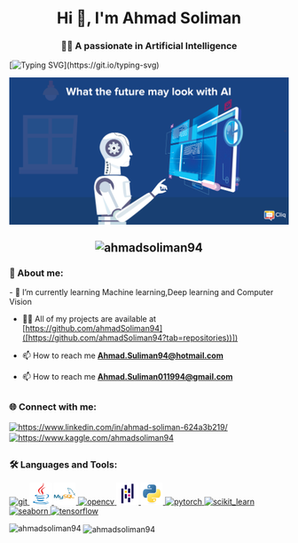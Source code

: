 <h1 align="center">Hi 👋, I'm Ahmad Soliman</h1>
<h3 align="center"> 👨‍💻 A passionate in Artificial Intelligence</h3>


 [![Typing SVG](https://readme-typing-svg.herokuapp.com?font=Patrick+Hand&size=20&duration=6000&color=E2E5F7&lines=Robots+are+not+going+to+replace+humans%2C;they+are+going+to+make+their+jobs+much+more+humane.)](https://git.io/typing-svg)


<p><img align="center" src="https://github.com/ahmadSoliman94/ahmadSoliman94/blob/main/AI.gif" alt="ahmadSoliman94" /></p>

## <p align="center"> <img src="https://komarev.com/ghpvc/?username=ahmadsoliman94&label=Profile%20views&color=0e75b6&style=flat" alt="ahmadsoliman94" /> </p>

<h3 align="left">🔭 About me:</h3>
- 🌱 I’m currently learning Machine learning,Deep learning and Computer Vision 

- 👨‍💻 All of my projects are available at [https://github.com/ahmadSoliman94]([https://github.com/ahmadSoliman94?tab=repositories))])

- 📫 How to reach me **Ahmad.Suliman94@hotmail.com**
- 📫 How to reach me **Ahmad.Suliman011994@gmail.com**

## <h3 align="left"> 🌐 Connect with me:</h3>
<p align="left">
<a href="https://www.linkedin.com/in/ahmad-soliman-624a3b219" target="blank"><img align="center" src="https://raw.githubusercontent.com/rahuldkjain/github-profile-readme-generator/master/src/images/icons/Social/linked-in-alt.svg" alt="https://www.linkedin.com/in/ahmad-soliman-624a3b219/" height="30" width="40" /></a>
<a href="https://www.kaggle.com/ahmadsoliman94" target="blank"><img align="center" src="https://raw.githubusercontent.com/rahuldkjain/github-profile-readme-generator/master/src/images/icons/Social/kaggle.svg" alt="https://www.kaggle.com/ahmadsoliman94" height="30" width="40" /></a>
</p>

## <h3 align="left"> 🛠️ Languages and Tools:</h3>
<p align="left"> <a href="https://git-scm.com/" target="_blank" rel="noreferrer"> <img src="https://www.vectorlogo.zone/logos/git-scm/git-scm-icon.svg" alt="git" width="40" height="40"/> </a> <a href="https://www.java.com" target="_blank" rel="noreferrer"> <img src="https://raw.githubusercontent.com/devicons/devicon/master/icons/java/java-original.svg" alt="java" width="40" height="40"/> </a> <a href="https://www.mysql.com/" target="_blank" rel="noreferrer"> <img src="https://raw.githubusercontent.com/devicons/devicon/master/icons/mysql/mysql-original-wordmark.svg" alt="mysql" width="40" height="40"/> </a> <a href="https://opencv.org/" target="_blank" rel="noreferrer"> <img src="https://www.vectorlogo.zone/logos/opencv/opencv-icon.svg" alt="opencv" width="40" height="40"/> </a> <a href="https://pandas.pydata.org/" target="_blank" rel="noreferrer"> <img src="https://raw.githubusercontent.com/devicons/devicon/2ae2a900d2f041da66e950e4d48052658d850630/icons/pandas/pandas-original.svg" alt="pandas" width="40" height="40"/> </a> <a href="https://www.python.org" target="_blank" rel="noreferrer"> <img src="https://raw.githubusercontent.com/devicons/devicon/master/icons/python/python-original.svg" alt="python" width="40" height="40"/> </a> <a href="https://pytorch.org/" target="_blank" rel="noreferrer"> <img src="https://www.vectorlogo.zone/logos/pytorch/pytorch-icon.svg" alt="pytorch" width="40" height="40"/> </a> <a href="https://scikit-learn.org/" target="_blank" rel="noreferrer"> <img src="https://upload.wikimedia.org/wikipedia/commons/0/05/Scikit_learn_logo_small.svg" alt="scikit_learn" width="40" height="40"/> </a> <a href="https://seaborn.pydata.org/" target="_blank" rel="noreferrer"> <img src="https://seaborn.pydata.org/_images/logo-mark-lightbg.svg" alt="seaborn" width="40" height="40"/> </a> <a href="https://www.tensorflow.org" target="_blank" rel="noreferrer"> <img src="https://www.vectorlogo.zone/logos/tensorflow/tensorflow-icon.svg" alt="tensorflow" width="40" height="40"/> </a> </p>

<p><img align="left" src="https://github-readme-stats.vercel.app/api/top-langs?username=ahmadsoliman94&show_icons=true&locale=en&layout=compact" alt="ahmadsoliman94" /></p>

<p>&nbsp;<img align="center" src="https://github-readme-stats.vercel.app/api?username=ahmadsoliman94&show_icons=true&locale=en" alt="ahmadsoliman94" /></p>
